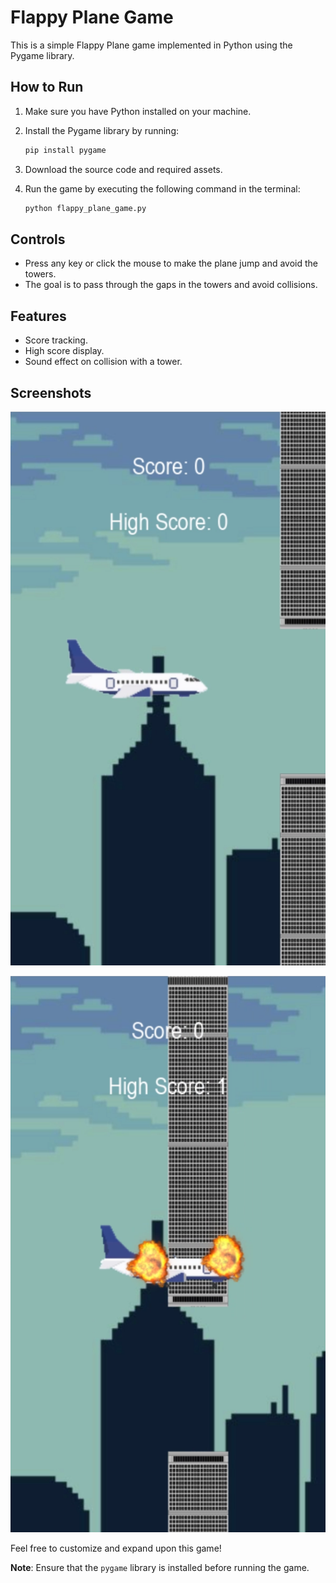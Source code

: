 # Flappy Plane Game

This is a simple Flappy Plane game implemented in Python using the Pygame library.

## How to Run

1. Make sure you have Python installed on your machine.
2. Install the Pygame library by running:

    ```bash
    pip install pygame
    ```

3. Download the source code and required assets.
4. Run the game by executing the following command in the terminal:

    ```bash
    python flappy_plane_game.py
    ```

## Controls

- Press any key or click the mouse to make the plane jump and avoid the towers.
- The goal is to pass through the gaps in the towers and avoid collisions.

## Features

- Score tracking.
- High score display.
- Sound effect on collision with a tower.

## Screenshots

![Flappy Plane](screenshots/plane.png)

![Plane Crash](screenshots/planecrash.png)

Feel free to customize and expand upon this game!

**Note**: Ensure that the `pygame` library is installed before running the game.
